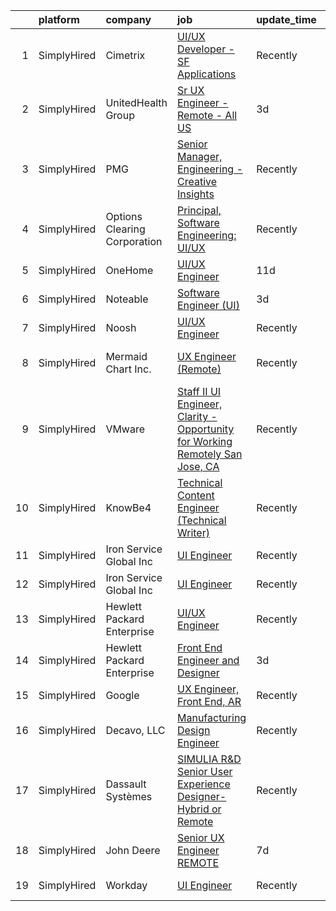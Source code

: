 

|    | platform    | company                      | job                                                                                                                                                                                   | update_time   | location                  |
|---:|:------------|:-----------------------------|:--------------------------------------------------------------------------------------------------------------------------------------------------------------------------------------|:--------------|:--------------------------|
|  1 | SimplyHired | Cimetrix                     | [UI/UX Developer - SF Applications](https://www.simplyhired.com/job/b-tHjGinoAgnRnuKQBrw_R0wIbMnkhKKh2GQwP1FuH746fvGz_2mrQ?q=ux+engineer)                                             | Recently      | Chicago, IL               |
|  2 | SimplyHired | UnitedHealth Group           | [Sr UX Engineer - Remote - All US](https://www.simplyhired.com/job/vZ7vRlBxECVYSqrCo4T2JImy0C55Vk-nbvU0XYMWukDMptgb_4lI8w?q=ux+engineer)                                              | 3d            | Minneapolis, MN           |
|  3 | SimplyHired | PMG                          | [Senior Manager, Engineering - Creative Insights](https://www.simplyhired.com/job/zxl7jBa9g3emkzxDHNOjXYGGO0VoD40fW_4AxT4PvF3h3kWhRMjsTw?q=ux+engineer)                               | Recently      | Dallas, TX                |
|  4 | SimplyHired | Options Clearing Corporation | [Principal, Software Engineering: UI/UX](https://www.simplyhired.com/job/6WRicnwhKtM4ghmIX48eFW9WlVHt5doMp2wkEyAG3W4q6Pq7hAvRsA?q=ux+engineer)                                        | Recently      | Dallas, TX                |
|  5 | SimplyHired | OneHome                      | [UI/UX Engineer](https://www.simplyhired.com/job/YuhJTOLkG6Kq5nmq7mYvq1wsu_cNU27ZpSeoi6GjVAmQBWaEe-4Jig?q=ux+engineer)                                                                | 11d           | Remote                    |
|  6 | SimplyHired | Noteable                     | [Software Engineer (UI)](https://www.simplyhired.com/job/BqTkutj3boCmXYKcHq4KB1tN24JQJQ3MhItmnze1aP_KRHBi82xcuA?q=ux+engineer)                                                        | 3d            | Remote                    |
|  7 | SimplyHired | Noosh                        | [UI/UX Engineer](https://www.simplyhired.com/job/QVuqTtgD5WW-ggtpFdocZvbeSpTAkYm1nb_OHUTx7bmohhsQEqrshQ?q=ux+engineer)                                                                | Recently      | Mountain View, CA         |
|  8 | SimplyHired | Mermaid Chart Inc.           | [UX Engineer (Remote)](https://www.simplyhired.com/job/xsSnPXLEKwRXAt7nS7LsECzljkrEtz59LwN8-DzH2X9m93V6hcZPqw?q=ux+engineer)                                                          | Recently      | San Francisco, CA         |
|  9 | SimplyHired | VMware                       | [Staff II UI Engineer, Clarity - Opportunity for Working Remotely San Jose, CA](https://www.simplyhired.com/job/NS84LeqqwPngLyprt33YmkEcFMTZHNo0Yw0wDtzCgpcwpZ3TGXKMLg?q=ux+engineer) | Recently      | San Jose, CA +6 locations |
| 10 | SimplyHired | KnowBe4                      | [Technical Content Engineer (Technical Writer)](https://www.simplyhired.com/job/-CYzYcYeg1AXqcDSXrYroHBtr77Gy1k1lQHrDz2UsjC2HIcGr5ep2g?q=ux+engineer)                                 | Recently      | Clearwater, FL            |
| 11 | SimplyHired | Iron Service Global Inc      | [UI Engineer](https://www.simplyhired.com/job/xpZaOZ5IpMxGk0YjIlmFxxjfQzOkhtl-sU4UOHWX15CZkRCHrxC0QQ?q=ux+engineer)                                                                   | Recently      | Fremont, CA               |
| 12 | SimplyHired | Iron Service Global Inc      | [UI Engineer](https://www.simplyhired.com/job/xpZaOZ5IpMxGk0YjIlmFxxjfQzOkhtl-sU4UOHWX15CZkRCHrxC0QQ?q=ux+engineer)                                                                   | Recently      | Fremont, CA               |
| 13 | SimplyHired | Hewlett Packard Enterprise   | [UI/UX Engineer](https://www.simplyhired.com/job/oyPuGEvvZHSQqAwdJ0QgRDdgdqdwe_wB_3M86EOCmagasEqUIXFG0g?q=ux+engineer)                                                                | Recently      | San Jose, CA              |
| 14 | SimplyHired | Hewlett Packard Enterprise   | [Front End Engineer and Designer](https://www.simplyhired.com/job/Z2xJ4BEeFrJRuYujHZ2M1G5_K0c1bicJoPEgF1ESv93Trz-gO_wg5w?q=ux+engineer)                                               | 3d            | San Jose, CA              |
| 15 | SimplyHired | Google                       | [UX Engineer, Front End, AR](https://www.simplyhired.com/job/MT11ThdpkYChRJqs18_BxsUEdF4oC4xkXdi6tjG_Lsn5ngy6KI0Tuw?q=ux+engineer)                                                    | Recently      | Mountain View, CA         |
| 16 | SimplyHired | Decavo, LLC                  | [Manufacturing Design Engineer](https://www.simplyhired.com/job/n7IV0epdKyevj1UWmhsg-Fu43KfjeoY64bU56E8guHVsNp4xhYBV-Q?q=ux+engineer)                                                 | Recently      | Hood River, OR            |
| 17 | SimplyHired | Dassault Systèmes            | [SIMULIA R&D Senior User Experience Designer- Hybrid or Remote](https://www.simplyhired.com/job/KbPxIIBvr5yUZT46VkvaAvUqLDdTWEnCDl3G-4l1lgUX3Nmlf7feXA?q=ux+engineer)                 | Recently      | Johnston, RI              |
| 18 | SimplyHired | John Deere                   | [Senior UX Engineer REMOTE](https://www.simplyhired.com/job/u3nAqPcV_dkfxghECIlHXRlHnzNAXg64JoEYSY8Maco9umpK2j0fUQ?q=ux+engineer)                                                     | 7d            | Urbandale, IA             |
| 19 | SimplyHired | Workday                      | [UI Engineer](https://www.simplyhired.com/job/rdLNy841sb0McCJ3BBiEeIcdiZd9xfnWWBXV_DLs3mRzU0l7f3xfiA?q=ux+engineer)                                                                   | Recently      | Pleasanton, CA            |